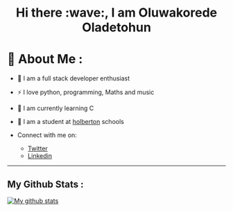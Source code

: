 <h1 align="center">Hi there :wave:, I am Oluwakorede Oladetohun</h1>

# :man: About Me :

- :speech_balloon: I am a full stack developer enthusiast

- :zap: I love python, programming, Maths and music

- :notebook: I am currently learning C

- :pencil: I am a student at <a href="https://github.com/holbertonschool" target="blank">holberton</a> schools

- Connect with me on:
	- <a href="https://twitter.com/Kodieene" target="blank">Twitter</a>
	- <a href="https://www.linkedin.com/in/oluwakorede-emmanuel-oladetohun-1a89351a5/" target="blank">Linkedin</a>
	
---
## My Github Stats :

[![My github stats](https://github-readme-stats.vercel.app/api?username=oladetohun1&count_private=true&show_icons=true&theme=radical&hide_rank=false)](https://github.com/anuraghazra/github-readme-stats)

